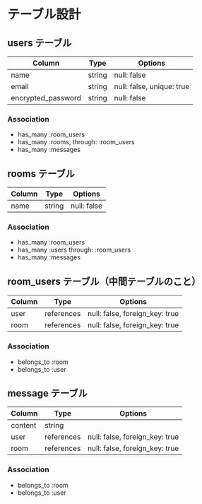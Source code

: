 # テーブル設計

## users テーブル 

| Column            | Type   | Options     |
|------------------ | ------ | ----------- |
|name               | string | null: false |
|email              | string | null: false, unique: true |
|encrypted_password | string | null: false |

### Association

- has_many :room_users
- has_many :rooms, through: :room_users
- has_many :messages 

## rooms テーブル

| Column | Type   | Options     |
| ------ | ------ | ----------- |
|name    | string | null: false |

### Association

- has_many :room_users
- has_many :users through: :room_users
- has_many :messages

## room_users テーブル（中間テーブルのこと）

| Column | Type       | Options                        |
| ------ | ---------- | ------------------------------ |
| user   | references | null: false, foreign_key: true |
| room   | references | null: false, foreign_key: true |

### Association

- belongs_to :room
- belongs_to :user

## message テーブル

| Column  | Type       | Options                        |
|-------- | ---------- | ------------------------------ |
| content | string     |                                |
| user    | references | null: false, foreign_key: true |
| room    | references | null: false, foreign_key: true |

### Association

- belongs_to :room
- belongs_to :user

